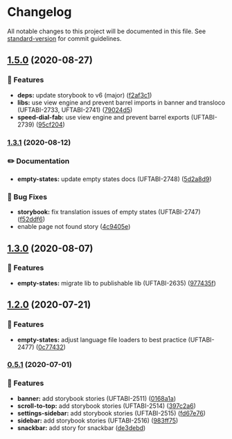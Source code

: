 # Changelog

All notable changes to this project will be documented in this file. See [standard-version](https://github.com/conventional-changelog/standard-version) for commit guidelines.

## [1.5.0](https://gitlab.schaeffler.com/frontend-schaeffler/schaeffler-frontend/compare/v1.4.0...v1.5.0) (2020-08-27)


### 🎸 Features

* **deps:** update storybook to v6 (major) ([f2af3c1](https://gitlab.schaeffler.com/frontend-schaeffler/schaeffler-frontend/commit/f2af3c1775dc23c308bb78246affd46a5940c5af))
* **libs:** use view engine and prevent barrel imports in banner and transloco (UFTABI-2733, UFTABI-2741) ([79024d5](https://gitlab.schaeffler.com/frontend-schaeffler/schaeffler-frontend/commit/79024d550448ec650a612566e85009158fb9788f))
* **speed-dial-fab:** use view engine and prevent barrel exports (UFTABI-2739) ([95cf204](https://gitlab.schaeffler.com/frontend-schaeffler/schaeffler-frontend/commit/95cf204f4d7420cd366f7453da41a3c98946df59))

### [1.3.1](https://gitlab.schaeffler.com/frontend-schaeffler/schaeffler-frontend/compare/v1.3.0...v1.3.1) (2020-08-12)


### ✏️ Documentation

* **empty-states:** update empty states docs (UFTABI-2748) ([5d2a8d9](https://gitlab.schaeffler.com/frontend-schaeffler/schaeffler-frontend/commit/5d2a8d9b90172eea026e4368fefb4baf434b3d75))


### 🐛 Bug Fixes

* **storybook:** fix translation issues of empty states (UFTABI-2747) ([f52ddf6](https://gitlab.schaeffler.com/frontend-schaeffler/schaeffler-frontend/commit/f52ddf6ca7efeca9025b573c160f4674f09d95a2))
* enable page not found story ([4c9405e](https://gitlab.schaeffler.com/frontend-schaeffler/schaeffler-frontend/commit/4c9405eff36f2edc95f15a366956dcfeb6715b04))

## [1.3.0](https://gitlab.schaeffler.com/frontend-schaeffler/schaeffler-frontend/compare/v1.2.0...v1.3.0) (2020-08-07)


### 🎸 Features

* **empty-states:** migrate lib to publishable lib (UFTABI-2635) ([977435f](https://gitlab.schaeffler.com/frontend-schaeffler/schaeffler-frontend/commit/977435f2481c68dcb842cbe3f3aaa93302e0175d))

## [1.2.0](https://gitlab.schaeffler.com/frontend-schaeffler/schaeffler-frontend/compare/v1.1.0...v1.2.0) (2020-07-21)


### 🎸 Features

* **empty-states:** adjust language file loaders to best practice (UFTABI-2477) ([0c77432](https://gitlab.schaeffler.com/frontend-schaeffler/schaeffler-frontend/commit/0c77432220b228e35108494de32872e3d8b7fcb8))

### [0.5.1](https://gitlab.schaeffler.com/frontend-schaeffler/schaeffler-frontend/compare/v0.5.0...v0.5.1) (2020-07-01)


### 🎸 Features

* **banner:** add storybook stories (UFTABI-2511) ([0168a1a](https://gitlab.schaeffler.com/frontend-schaeffler/schaeffler-frontend/commit/0168a1a8edbca9817a571d220d73f35ae9a1d1da))
* **scroll-to-top:** add storybook stories (UFTABI-2514) ([397c2a6](https://gitlab.schaeffler.com/frontend-schaeffler/schaeffler-frontend/commit/397c2a69454f043eaab4cb6b474dcdcafa5965ef))
* **settings-sidebar:** add storybook stories (UFTABI-2515) ([fd67e76](https://gitlab.schaeffler.com/frontend-schaeffler/schaeffler-frontend/commit/fd67e760086bc3baf13c53ca954678ec5dfec4a6))
* **sidebar:** add storybook stories (UFTABI-2516) ([983ff75](https://gitlab.schaeffler.com/frontend-schaeffler/schaeffler-frontend/commit/983ff7543a52c564b3b60c5d02f2b438a3a19fa1))
* **snackbar:** add story for snackbar ([de3debd](https://gitlab.schaeffler.com/frontend-schaeffler/schaeffler-frontend/commit/de3debdcd5cb1d73f44307014c21f74f2a791c1c))
